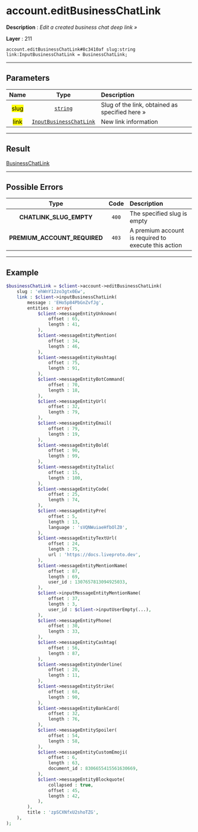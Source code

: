 # account.editBusinessChatLink

**Description** : *Edit a created business chat deep link &raquo;*

**Layer** : 211

```tl
account.editBusinessChatLink#8c3410af slug:string link:InputBusinessChatLink = BusinessChatLink;
```

---

## Parameters

| Name | Type | Description |
| :---: | :---: | :--- |
| <mark>slug</mark> | [`string`](type/string) | Slug of the link, obtained as specified here » |
| <mark>link</mark> | [`InputBusinessChatLink`](type/InputBusinessChatLink) | New link information |

---

## Result

[BusinessChatLink](type/BusinessChatLink)

---

## Possible Errors

| Type | Code | Description |
| :---: | :---: | :--- |
| **CHATLINK_SLUG_EMPTY** | `400` | The specified slug is empty |
| **PREMIUM_ACCOUNT_REQUIRED** | `403` | A premium account is required to execute this action |

---

## Example

```php
$businessChatLink = $client->account->editBusinessChatLink(
	slug : 'ehWnY12zo3gtx0Ew',
	link : $client->inputBusinessChatLink(
		message : 'EHo5p84PbGnZvfJg',
		entities : array(
			$client->messageEntityUnknown(
				offset : 65,
				length : 41,
			),
			$client->messageEntityMention(
				offset : 34,
				length : 46,
			),
			$client->messageEntityHashtag(
				offset : 75,
				length : 91,
			),
			$client->messageEntityBotCommand(
				offset : 70,
				length : 18,
			),
			$client->messageEntityUrl(
				offset : 32,
				length : 79,
			),
			$client->messageEntityEmail(
				offset : 79,
				length : 19,
			),
			$client->messageEntityBold(
				offset : 90,
				length : 99,
			),
			$client->messageEntityItalic(
				offset : 15,
				length : 100,
			),
			$client->messageEntityCode(
				offset : 25,
				length : 74,
			),
			$client->messageEntityPre(
				offset : 5,
				length : 13,
				language : 'sVQNWuiaeHfbOlZ0',
			),
			$client->messageEntityTextUrl(
				offset : 24,
				length : 75,
				url : 'https://docs.liveproto.dev',
			),
			$client->messageEntityMentionName(
				offset : 87,
				length : 69,
				user_id : 1307657813094925033,
			),
			$client->inputMessageEntityMentionName(
				offset : 37,
				length : 3,
				user_id : $client->inputUserEmpty(...),
			),
			$client->messageEntityPhone(
				offset : 30,
				length : 33,
			),
			$client->messageEntityCashtag(
				offset : 56,
				length : 87,
			),
			$client->messageEntityUnderline(
				offset : 20,
				length : 11,
			),
			$client->messageEntityStrike(
				offset : 68,
				length : 90,
			),
			$client->messageEntityBankCard(
				offset : 32,
				length : 76,
			),
			$client->messageEntitySpoiler(
				offset : 54,
				length : 58,
			),
			$client->messageEntityCustomEmoji(
				offset : 6,
				length : 63,
				document_id : 8306655415561630669,
			),
			$client->messageEntityBlockquote(
				collapsed : true,
				offset : 45,
				length : 42,
			),
		),
		title : 'zpSCXNfxU2shoTZG',
	),
);
```